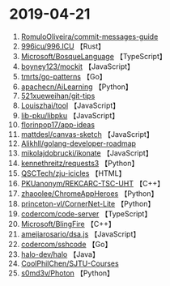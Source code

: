 # 2019-04-21

1. [RomuloOliveira/commit-messages-guide](https://github.com/RomuloOliveira/commit-messages-guide) 
2. [996icu/996.ICU](https://github.com/996icu/996.ICU) 【Rust】
3. [Microsoft/BosqueLanguage](https://github.com/Microsoft/BosqueLanguage) 【TypeScript】
4. [boyney123/mockit](https://github.com/boyney123/mockit) 【JavaScript】
5. [tmrts/go-patterns](https://github.com/tmrts/go-patterns) 【Go】
6. [apachecn/AiLearning](https://github.com/apachecn/AiLearning) 【Python】
7. [521xueweihan/git-tips](https://github.com/521xueweihan/git-tips) 
8. [Louiszhai/tool](https://github.com/Louiszhai/tool) 【JavaScript】
9. [lib-pku/libpku](https://github.com/lib-pku/libpku) 【JavaScript】
10. [florinpop17/app-ideas](https://github.com/florinpop17/app-ideas) 
11. [mattdesl/canvas-sketch](https://github.com/mattdesl/canvas-sketch) 【JavaScript】
12. [Alikhll/golang-developer-roadmap](https://github.com/Alikhll/golang-developer-roadmap) 
13. [mikolajdobrucki/ikonate](https://github.com/mikolajdobrucki/ikonate) 【JavaScript】
14. [kennethreitz/requests3](https://github.com/kennethreitz/requests3) 【Python】
15. [QSCTech/zju-icicles](https://github.com/QSCTech/zju-icicles) 【HTML】
16. [PKUanonym/REKCARC-TSC-UHT](https://github.com/PKUanonym/REKCARC-TSC-UHT) 【C++】
17. [zhaoolee/ChromeAppHeroes](https://github.com/zhaoolee/ChromeAppHeroes) 【Python】
18. [princeton-vl/CornerNet-Lite](https://github.com/princeton-vl/CornerNet-Lite) 【Python】
19. [codercom/code-server](https://github.com/codercom/code-server) 【TypeScript】
20. [Microsoft/BlingFire](https://github.com/Microsoft/BlingFire) 【C++】
21. [amejiarosario/dsa.js](https://github.com/amejiarosario/dsa.js) 【JavaScript】
22. [codercom/sshcode](https://github.com/codercom/sshcode) 【Go】
23. [halo-dev/halo](https://github.com/halo-dev/halo) 【Java】
24. [CoolPhilChen/SJTU-Courses](https://github.com/CoolPhilChen/SJTU-Courses) 
25. [s0md3v/Photon](https://github.com/s0md3v/Photon) 【Python】
